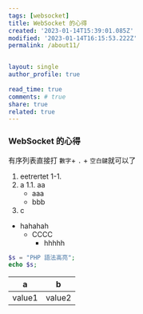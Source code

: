 ```yaml
---
tags: [websocket]
title: WebSocket 的心得
created: '2023-01-14T15:39:01.085Z'
modified: '2023-01-14T16:15:53.222Z'
permalink: /about11/


layout: single
author_profile: true
   
read_time: true
comments: # true
share: true
related: true
---
```


### WebSocket 的心得

有序列表直接打 `數字`+ `.` + `空白鍵`就可以了

1. eetrertet
  1-1. 
1. a
  1.1. aa
    * aaa
    * bbb
2. c


*  hahahah
    * CCCC
      * hhhhh

```php
$s = "PHP 語法高亮";
echo $s;
```

|a|b|
|---|---|
|value1|value2|
